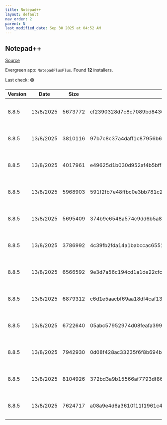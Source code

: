 ```yaml
---
title: Notepad++
layout: default
nav_order: 2
parent: N
last_modified_date: Sep 30 2025 at 04:52 AM
---
```


## Notepad++

[Source](https://notepad-plus-plus.org/)

Evergreen app: `NotepadPlusPlus`. Found **12** installers.

Last check: 🟢

| Version | Date      | Size    | Sha256                                                           | Architecture | InstallerType | Type | URI                                                                                                                                                                                                                                              |
| ------- | --------- | ------- | ---------------------------------------------------------------- | ------------ | ------------- | ---- | ------------------------------------------------------------------------------------------------------------------------------------------------------------------------------------------------------------------------------------------------ |
| 8.8.5   | 13/8/2025 | 5673772 | cf2390328d7c8c7089bd8436d8a8a8d2c7a79893e9af4e260d86cb2c77df3875 | ARM64        | Portable      | 7z   | [https://github.com/notepad-plus-plus/notepad-plus-plus/releases/download/v8.8.5/npp.8.8.5.portable.arm64.7z](https://github.com/notepad-plus-plus/notepad-plus-plus/releases/download/v8.8.5/npp.8.8.5.portable.arm64.7z)                       |
| 8.8.5   | 13/8/2025 | 3810116 | 97b7c8c37a4daff1c87956b614de44a57fd12bee9a2b3c889e6dee216444d454 | ARM64        | Minimal       | 7z   | [https://github.com/notepad-plus-plus/notepad-plus-plus/releases/download/v8.8.5/npp.8.8.5.portable.minimalist.arm64.7z](https://github.com/notepad-plus-plus/notepad-plus-plus/releases/download/v8.8.5/npp.8.8.5.portable.minimalist.arm64.7z) |
| 8.8.5   | 13/8/2025 | 4017961 | e49625d1b030d952af4b5bff84d87d7eee0f0da054082432b7a30801cc7a2421 | x64          | Minimal       | 7z   | [https://github.com/notepad-plus-plus/notepad-plus-plus/releases/download/v8.8.5/npp.8.8.5.portable.minimalist.x64.7z](https://github.com/notepad-plus-plus/notepad-plus-plus/releases/download/v8.8.5/npp.8.8.5.portable.minimalist.x64.7z)     |
| 8.8.5   | 13/8/2025 | 5968903 | 591f2fb7e48ffbc0e3bb781c2a3fde7632fded09faf5c1084e3d74634335189f | x64          | Portable      | 7z   | [https://github.com/notepad-plus-plus/notepad-plus-plus/releases/download/v8.8.5/npp.8.8.5.portable.x64.7z](https://github.com/notepad-plus-plus/notepad-plus-plus/releases/download/v8.8.5/npp.8.8.5.portable.x64.7z)                           |
| 8.8.5   | 13/8/2025 | 5695409 | 374b9e6548a574c9dd6b5a8bea50b14f1e26fea9aec28f60c3700e5a4c2bcfe1 | x86          | Portable      | 7z   | [https://github.com/notepad-plus-plus/notepad-plus-plus/releases/download/v8.8.5/npp.8.8.5.portable.7z](https://github.com/notepad-plus-plus/notepad-plus-plus/releases/download/v8.8.5/npp.8.8.5.portable.7z)                                   |
| 8.8.5   | 13/8/2025 | 3786992 | 4c39fb2fda14a1babccac65513d3ef3d919c29d9f8a40fd285e76283becd51f3 | x86          | Minimal       | 7z   | [https://github.com/notepad-plus-plus/notepad-plus-plus/releases/download/v8.8.5/npp.8.8.5.portable.minimalist.7z](https://github.com/notepad-plus-plus/notepad-plus-plus/releases/download/v8.8.5/npp.8.8.5.portable.minimalist.7z)             |
| 8.8.5   | 13/8/2025 | 6566592 | 9e3d7a56c194cd1a1de22cfc3b1cc6893edc3e00657c6249e973b692bea970fd | ARM64        | Default       | exe  | [https://github.com/notepad-plus-plus/notepad-plus-plus/releases/download/v8.8.5/npp.8.8.5.Installer.arm64.exe](https://github.com/notepad-plus-plus/notepad-plus-plus/releases/download/v8.8.5/npp.8.8.5.Installer.arm64.exe)                   |
| 8.8.5   | 13/8/2025 | 6879312 | c6d1e5aacbf69aa18df4caf1346fd69638491a5ad0085729bae91c662d1c62bb | x64          | Default       | exe  | [https://github.com/notepad-plus-plus/notepad-plus-plus/releases/download/v8.8.5/npp.8.8.5.Installer.x64.exe](https://github.com/notepad-plus-plus/notepad-plus-plus/releases/download/v8.8.5/npp.8.8.5.Installer.x64.exe)                       |
| 8.8.5   | 13/8/2025 | 6722640 | 05abc57952974d08feafa399d6fdb37945a3fd0a10f37833dd837a5788e421d5 | x86          | Default       | exe  | [https://github.com/notepad-plus-plus/notepad-plus-plus/releases/download/v8.8.5/npp.8.8.5.Installer.exe](https://github.com/notepad-plus-plus/notepad-plus-plus/releases/download/v8.8.5/npp.8.8.5.Installer.exe)                               |
| 8.8.5   | 13/8/2025 | 7942930 | 0d08f428ac33235f6f8b694b9c9967023f222a22542e2a5c9ffc2a595f3f9a4a | ARM64        | Portable      | zip  | [https://github.com/notepad-plus-plus/notepad-plus-plus/releases/download/v8.8.5/npp.8.8.5.portable.arm64.zip](https://github.com/notepad-plus-plus/notepad-plus-plus/releases/download/v8.8.5/npp.8.8.5.portable.arm64.zip)                     |
| 8.8.5   | 13/8/2025 | 8104926 | 372bd3a9b15566af7793df86212a5c213739bd57e1b09ab007a1e00ce4de555b | x64          | Portable      | zip  | [https://github.com/notepad-plus-plus/notepad-plus-plus/releases/download/v8.8.5/npp.8.8.5.portable.x64.zip](https://github.com/notepad-plus-plus/notepad-plus-plus/releases/download/v8.8.5/npp.8.8.5.portable.x64.zip)                         |
| 8.8.5   | 13/8/2025 | 7624717 | a08a9e4d6a3610f11f1961c4c07bd0ad85b04a47aa46d96b684ac5d2a63237f5 | x86          | Portable      | zip  | [https://github.com/notepad-plus-plus/notepad-plus-plus/releases/download/v8.8.5/npp.8.8.5.portable.zip](https://github.com/notepad-plus-plus/notepad-plus-plus/releases/download/v8.8.5/npp.8.8.5.portable.zip)                                 |
